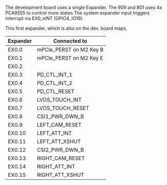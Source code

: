 The development board uses a single Expander. The 909 and 801 uses 4x PCA9555 to control more states
The system expander input triggers interrupt via EX0_nINT (GPIO4_IO19).

This first expander, which is also on the dev. board maps,

| Expander  | Connected to    |
|-----------|-----------------|
| EX0.0     | mPCIe_PERST on M2 Key B    |
| EX0.1     | mPCIe_PERST on M2 Key E   |
| EX0.2     |                 |
| EX0.3     | PD_CTL_INT_1    |
| EX0.4     | PD_CTL_INT_2     |
| EX0.5     | PD_CTL_RESET     |
| EX0.6     | LVDS_TOUCH_INT |
| EX0.7     | LVDS_TOUCH_RESET |
| EX0.8     | CSI1_PWR_DWN_B |
| EX0.9     | LEFT_CAM_RESET  |
| EX0.10    | LEFT_ATT_INT    |
| EX0.11    | LEFT_ATT_XSHUT  |
| EX0.12    | CSI2_PWR_DWN_B  |
| EX0.13    | RIGHT_CAM_RESET |
| EX0.14    | RIGHT_ATT_INT   |
| EX0.15    | RIGHT_ATT_XSHUT |

